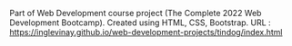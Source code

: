 Part of Web Development course project (The Complete 2022 Web Development Bootcamp).
Created using HTML, CSS, Bootstrap.
URL : https://inglevinay.github.io/web-development-projects/tindog/index.html

